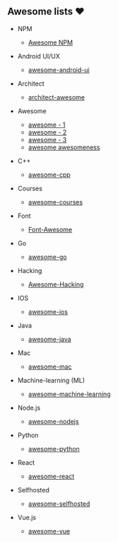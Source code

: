 ## Awesome lists :heart:

* NPM
  - [Awesome NPM](https://github.com/pro-js/awesome/blob/master/doc/%20awesome-npm.md)

* Android UI/UX
  - [awesome-android-ui](https://github.com/wasabeef/awesome-android-ui)

* Architect  
  - [architect-awesome](https://github.com/xingshaocheng/architect-awesome)
  
* Awesome
  - [awesome - 1](https://github.com/sindresorhus/awesome)
  - [awesome - 2](https://github.com/Awesome-Windows/Awesome)
  - [awesome - 3](https://github.com/awesomeWM/awesome) 
  - [awesome awesomeness](https://github.com/bayandin/awesome-awesomeness)

* C++
  - [awesome-cpp](https://github.com/fffaraz/awesome-cpp)

* Courses
  - [awesome-courses](https://github.com/prakhar1989/awesome-courses)

* Font
  - [Font-Awesome](https://github.com/FortAwesome/Font-Awesome)

* Go
  - [awesome-go](https://github.com/avelino/awesome-go)
  
* Hacking
  - [Awesome-Hacking](https://github.com/Hack-with-Github/Awesome-Hacking)

* IOS
  - [awesome-ios](https://github.com/vsouza/awesome-ios)

* Java
  - [awesome-java](https://github.com/akullpp/awesome-java)
  
* Mac
  - [awesome-mac](https://github.com/jaywcjlove/awesome-mac)
  
* Machine-learning (ML) 
  - [awesome-machine-learning](https://github.com/josephmisiti/awesome-machine-learning)
  
* Node.js
  - [awesome-nodejs](https://github.com/sindresorhus/awesome-nodejs)
  
* Python  
  - [awesome-python](https://github.com/vinta/awesome-python)
  
* React
  - [awesome-react](https://github.com/enaqx/awesome-react)
  
* Selfhosted  
  - [awesome-selfhosted](https://github.com/awesome-selfhosted/awesome-selfhosted)
  
* Vue.js
  - [awesome-vue](https://github.com/vuejs/awesome-vue)
